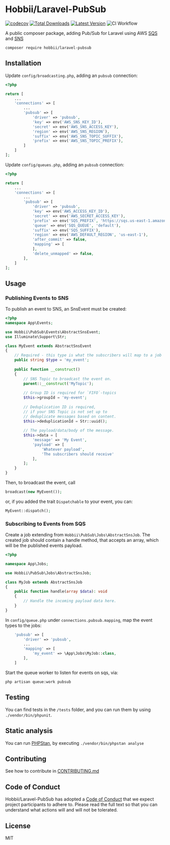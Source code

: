 # Hobbii/Laravel-PubSub
[![codecov](https://codecov.io/gh/hobbii/laravel-pubsub/branch/main/graph/badge.svg?token=9I6H1sxORL)](https://codecov.io/gh/hobbii/laravel-pubsub)
[![Total Downloads](https://img.shields.io/packagist/dt/hobbii/laravel-pubsub)](https://packagist.org/packages/hobbii/laravel-pubsub)
[![Latest Version](https://img.shields.io/packagist/v/hobbii/laravel-pubsub)](https://packagist.org/packages/hobbii/laravel-pubsub)
![CI Workflow](https://github.com/hobbii/laravel-pubsub/actions/workflows/ci.yml/badge.svg?branch=main)

A public composer package, adding Pub/Sub for Laravel using AWS [SQS](https://aws.amazon.com/sqs/) and [SNS](https://aws.amazon.com/sns/)

```shell
composer require hobbii/laravel-pubsub
```

## Installation
Update `config/broadcasting.php`, adding an `pubsub` connection:
```php
<?php

return [
    ...
    'connections' => [
        ...
        'pubsub' => [
            'driver' => 'pubsub',
            'key' => env('AWS_SNS_KEY_ID'),
            'secret' => env('AWS_SNS_ACCESS_KEY'),
            'region' => env('AWS_SNS_REGION'),
            'suffix' => env('AWS_SNS_TOPIC_SUFFIX'),
            'prefix' => env('AWS_SNS_TOPIC_PREFIX'),
        ]
    ]
];
```

Update `config/queues.php`, adding an `pubsub` connection:
```php
<?php

return [
    ...
    'connections' => [
        ...
        'pubsub' => [
            'driver' => 'pubsub',
            'key' => env('AWS_ACCESS_KEY_ID'),
            'secret' => env('AWS_SECRET_ACCESS_KEY'),
            'prefix' => env('SQS_PREFIX', 'https://sqs.us-east-1.amazonaws.com/your-account-id'),
            'queue' => env('SQS_QUEUE', 'default'),
            'suffix' => env('SQS_SUFFIX'),
            'region' => env('AWS_DEFAULT_REGION', 'us-east-1'),
            'after_commit' => false,
            'mapping' => [
            ],
            'delete_unmapped' => false,
        ],
    ]
];
```


## Usage
### Publishing Events to SNS
To publish an event to SNS, an SnsEvent must be created:

```php
<?php
namespace App\Events;

use Hobbii\PubSub\Events\AbstractSnsEvent;
use Illuminate\Support\Str;

class MyEvent extends AbstractSnsEvent
{
    // Required - this type is what the subscribers will map to a job
    public string $type = 'my_event';
    
    public function __construct()
    {
        // SNS Topic to broadcast the event on.
        parent::__construct('MyTopic');
        
        // Group ID is required for `FIFO`-topics
        $this->groupId = 'my-event';
        
        // Deduplication ID is required,
        // if your SNS Topic is not set up to
        // deduplicate messages based on content. 
        $this->deduplicationId = Str::uuid();
        
        // The payload/data/body of the message.
        $this->data = [
            'message' => 'My Event',
            'payload' => [
                'Whatever payload',
                'The subscribers should receive'
            ],
        ];
    }
}
```

Then, to broadcast the event, call
```php
broadcast(new MyEvent());
```
or, if you added the trait `Dispatchable` to your event, you can:
```php
MyEvent::dispatch();
```

### Subscribing to Events from SQS
Create a job extending from `Hobbii\PubSub\Jobs\AbstractSnsJob`.
The created job should contain a handle method, that accepts an array,
which will be the published events payload.
```php
<?php

namespace App\Jobs;

use Hobbii\PubSub\Jobs\AbstractSnsJob;

class MyJob extends AbstractSnsJob
{
    public function handle(array $data): void
    {
        // Handle the incoming payload data here.
    }
}
```
In `config/queue.php` under `connections.pubsub.mapping`, map the event types to the jobs:
```php
    'pubsub' => [
        'driver' => 'pubsub',
        ...
        'mapping' => [
            'my_event' => \App\Jobs\MyJob::class,
        ],
    ]
```
Start the queue worker to listen for events on sqs, via:
```shell
php artisan queue:work pubsub
```

## Testing
You can find tests in the `/tests` folder, and you can run them by using `./vendor/bin/phpunit`.

## Static analysis
You can run [PHPStan](https://phpstan.org/), by executing `./vendor/bin/phpstan analyse`

## Contributing
See how to contribute in [CONTRIBUTING.md](CONTRIBUTING.md)

## Code of Conduct
Hobbii/Laravel-PubSub has adopted a [Code of Conduct](CODE_OF_CONDUCT.md) that we expect project participants to adhere to.
Please read the full text so that you can understand what actions will and will not be tolerated.

## License
MIT
